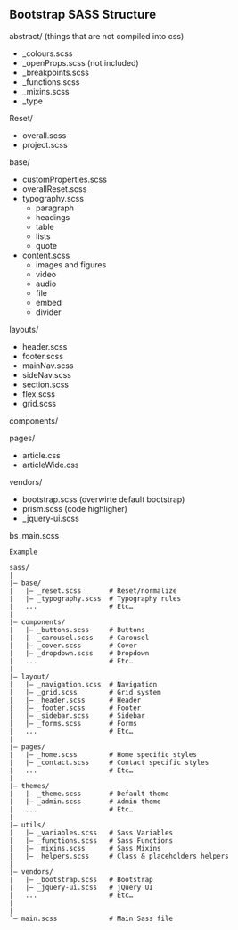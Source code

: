 ## Bootstrap SASS Structure

abstract/ (things that are not compiled into css)
- _colours.scss
- _openProps.scss (not included)
- _breakpoints.scss
- _functions.scss
- _mixins.scss
- _type


Reset/
- overall.scss
- project.scss

base/
- customProperties.scss
- overallReset.scss
- typography.scss
    - paragraph
    - headings
    - table
    - lists
    - quote
- content.scss
    - images and figures
    - video
    - audio
    - file
    - embed
    - divider

layouts/
- header.scss
- footer.scss
- mainNav.scss
- sideNav.scss
- section.scss
- flex.scss
- grid.scss

components/


pages/
- article.css
- articleWide.css



vendors/
- bootstrap.scss (overwirte default bootstrap)
- prism.scss (code highligher)
- _jquery-ui.scss


bs_main.scss



```
Example

sass/
|
|– base/
|   |– _reset.scss       # Reset/normalize
|   |– _typography.scss  # Typography rules
|   ...                  # Etc…
|
|– components/
|   |– _buttons.scss     # Buttons
|   |– _carousel.scss    # Carousel
|   |– _cover.scss       # Cover
|   |– _dropdown.scss    # Dropdown
|   ...                  # Etc…
|
|– layout/
|   |– _navigation.scss  # Navigation
|   |– _grid.scss        # Grid system
|   |– _header.scss      # Header
|   |– _footer.scss      # Footer
|   |– _sidebar.scss     # Sidebar
|   |– _forms.scss       # Forms
|   ...                  # Etc…
|
|– pages/
|   |– _home.scss        # Home specific styles
|   |– _contact.scss     # Contact specific styles
|   ...                  # Etc…
|
|– themes/
|   |– _theme.scss       # Default theme
|   |– _admin.scss       # Admin theme
|   ...                  # Etc…
|
|– utils/
|   |– _variables.scss   # Sass Variables
|   |– _functions.scss   # Sass Functions
|   |– _mixins.scss      # Sass Mixins
|   |– _helpers.scss     # Class & placeholders helpers
|
|– vendors/
|   |– _bootstrap.scss   # Bootstrap
|   |– _jquery-ui.scss   # jQuery UI
|   ...                  # Etc…
|
|
`– main.scss             # Main Sass file
```
